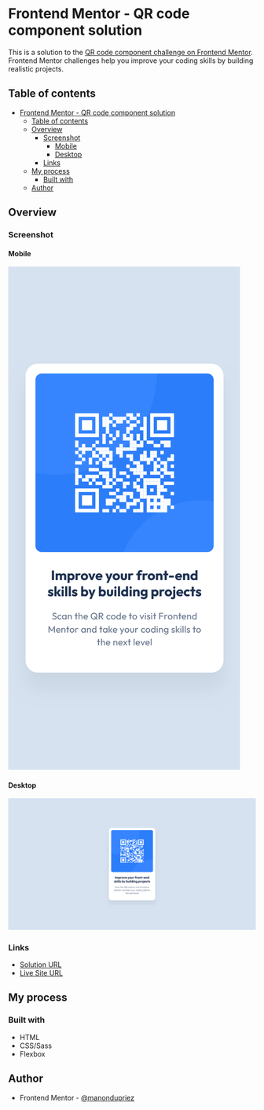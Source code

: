 # Frontend Mentor - QR code component solution

This is a solution to the [QR code component challenge on Frontend Mentor](https://www.frontendmentor.io/challenges/qr-code-component-iux_sIO_H). Frontend Mentor challenges help you improve your coding skills by building realistic projects. 

## Table of contents

- [Frontend Mentor - QR code component solution](#frontend-mentor---qr-code-component-solution)
  - [Table of contents](#table-of-contents)
  - [Overview](#overview)
    - [Screenshot](#screenshot)
      - [Mobile](#mobile)
      - [Desktop](#desktop)
    - [Links](#links)
  - [My process](#my-process)
    - [Built with](#built-with)
  - [Author](#author)

## Overview

### Screenshot

#### Mobile
![Mobile](images/screenshot-mobile.png)

#### Desktop
![Desktop](images/screenshot-desktop.png)

### Links

- [Solution URL](https://www.frontendmentor.io/solutions/qr-code-component-with-sass-idxmnyaH36)
- [Live Site URL](https://manondupriez.github.io/QR-code-component/)

## My process

### Built with

- HTML
- CSS/Sass
- Flexbox

## Author

- Frontend Mentor - [@manondupriez](https://www.frontendmentor.io/profile/manondupriez)